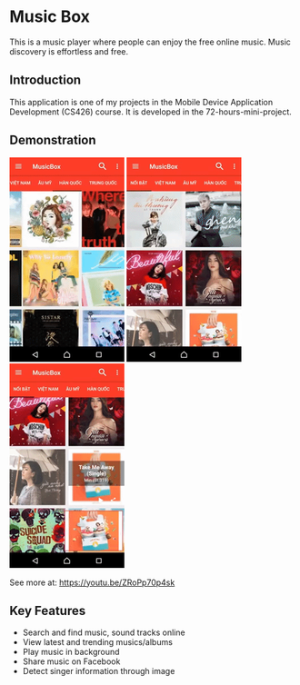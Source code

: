 # Music Box

This is a music player where people can enjoy the free online music. Music discovery is effortless and free.

## Introduction

This application is one of my projects in the Mobile Device Application Development (CS426) course. It is developed in the 72-hours-mini-project. 

## Demonstration

![Alt text](/screenshot/1.gif?raw=true "Optional Title")	![Alt text](/screenshot/2.gif?raw=true "Optional Title")	![Alt text](/screenshot/3.gif?raw=true "Optional Title")

See more at: https://youtu.be/ZRoPp70p4sk

## Key Features

- Search and find music, sound tracks online
- View latest and trending musics/albums
- Play music in background
- Share music on Facebook
- Detect singer information through image


